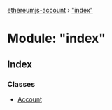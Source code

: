 [ethereumjs-account](../README.md) › ["index"](_index_.md)

# Module: "index"

## Index

### Classes

* [Account](../classes/_index_.account.md)
